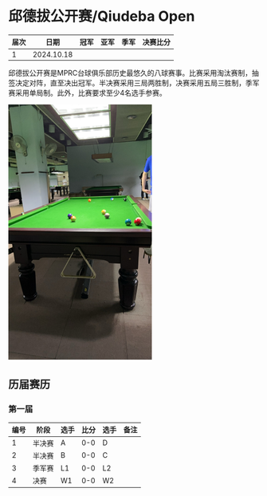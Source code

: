 # 邱德拔公开赛/Qiudeba Open

| 届次 | 日期       | 冠军 | 亚军 | 季军 | 决赛比分 |
| ---- | ---------- | ---- | ---- | ---- | -------- |
| 1    | 2024.10.18 |      |      |      |          |

邱德拔公开赛是MPRC台球俱乐部历史最悠久的八球赛事。比赛采用淘汰赛制，抽签决定对阵，直至决出冠军。半决赛采用三局两胜制，决赛采用五局三胜制，季军赛采用单局制。此外，比赛要求至少4名选手参赛。

<img src="../img/qiudeba.jpg" style="zoom:50%;" />

## 历届赛历

### 第一届

| 编号 | 阶段   | 选手 | 比分 | 选手 | 备注 |
| ---- | ------ | ---- | ---- | ---- | ---- |
| 1    | 半决赛 | A    | 0-0  | D    |      |
| 2    | 半决赛 | B    | 0-0  | C    |      |
| 3    | 季军赛 | L1   | 0-0  | L2   |      |
| 4    | 决赛   | W1   | 0-0  | W2   |      |

